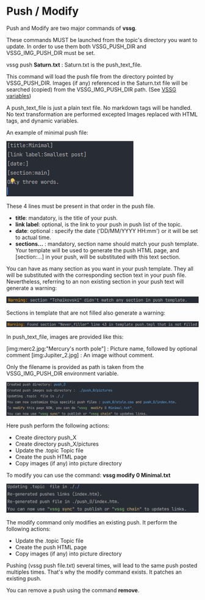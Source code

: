 # Push / Modify

Push and Modify are two major commands of **vssg**.

These commands MUST be launched from the topic's directory you want to update. In order to use them
both VSSG_PUSH_DIR and VSSG_IMG_PUSH_DIR must be set.

vssg push **Saturn.txt** : Saturn.txt is the push_text_file.

This command will load the push file from the directory pointed by VSSG_PUSH_DIR. Images (if any) referenced in the
Saturn.txt file will be searched (copied) from the VSSG_IMG_PUSH_DIR path. (See [VSSG variables](EnvVars.md))

A push_text_file is just a plain text file. No markdown tags will be handled. No text transformation are performed
excepted Images replaced with HTML tags, and dynamic variables.

An example of minimal push file:

![image](pictures/min_push.png)

These 4 lines must be present in that order in the push file.

- **title**: mandatory, is the title of your push.
- **link label**: optional, is the link to your push in push list of the topic.
- **date**: optional : specify the date ('DD/MM/YYYY HH:mm') or it will be set to actual time.
- **sections...** : mandatory, section name should match your push template. Your template will be used to generate
  the push HTML page, and [section:...] in your push, will be substituted with this text section.

You can have as many section as you want in your push template. They all will be substituted with the corresponding
section text in your push file. Nevertheless, referring to an non existing section in your push text will generate a
warning:

![image](pictures/no_section.png)

Sections in template that are not filled also generate a warning:

![image](pictures/not_filled.png)

In push_text_file, images are provided like this:

[img:merc2.jpg:"Mercury's north pole"] : Picture name, followed by optional comment
[img:Jupiter_2.jpg] : An image without comment.

Only the filename is provided as path is taken from the VSSG_IMG_PUSH_DIR environment variable.

![image](pictures/push_minimal.png)

Here push perform the following actions:
- Create directory push_X
- Create directory push_X/pictures
- Update the .topic Topic file
- Create the push HTML page
- Copy images (if any) into picture directory

To modify you can use the command: **vssg modify 0 Minimal.txt**

![image](pictures/modify_minimal.png)

The modify command only modifies an existing push. It perform the following actions:
- Update the .topic Topic file
- Create the push HTML page
- Copy images (if any) into picture directory

Pushing (vssg push file.txt) several times, will lead to the same push posted multiples times.
That's why the modify command exists. It patches an existing push.

You can remove a push using the command **remove**.

